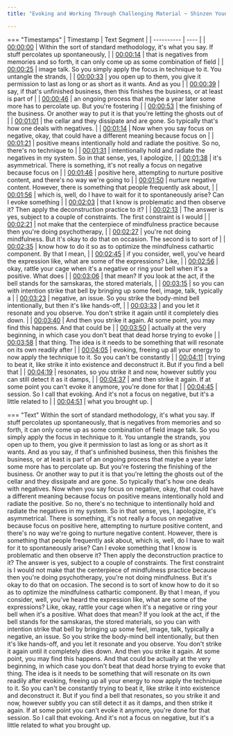 ```yaml
---
title: "Evoking and Working Through Challenging Material ~ Shinzen Young"

---
```

=== "Timestamps"
    | Timestamp | Text Segment |
    | ---------- | ----  |
    | [00:00:00](https://www.youtube.com/watch?v=dG1_nyUxj2w&t=0) |  Within the sort of standard methodology, it's what you say. If stuff percolates up spontaneously, |
    | [00:00:14](https://www.youtube.com/watch?v=dG1_nyUxj2w&t=14) |  that is negatives from memories and so forth, it can only come up as some combination of field |
    | [00:00:25](https://www.youtube.com/watch?v=dG1_nyUxj2w&t=25) |  image talk. So you simply apply the focus in technique to it. You untangle the strands, |
    | [00:00:33](https://www.youtube.com/watch?v=dG1_nyUxj2w&t=33) |  you open up to them, you give it permission to last as long or as short as it wants. And as you |
    | [00:00:39](https://www.youtube.com/watch?v=dG1_nyUxj2w&t=39) |  say, if that's unfinished business, then this finishes the business, or at least is part of |
    | [00:00:46](https://www.youtube.com/watch?v=dG1_nyUxj2w&t=46) |  an ongoing process that maybe a year later some more has to percolate up. But you're fostering |
    | [00:00:53](https://www.youtube.com/watch?v=dG1_nyUxj2w&t=53) |  the finishing of the business. Or another way to put it is that you're letting the ghosts out of |
    | [00:01:01](https://www.youtube.com/watch?v=dG1_nyUxj2w&t=61) |  the cellar and they dissipate and are gone. So typically that's how one deals with negatives. |
    | [00:01:14](https://www.youtube.com/watch?v=dG1_nyUxj2w&t=74) |  Now when you say focus on negative, okay, that could have a different meaning because focus on |
    | [00:01:21](https://www.youtube.com/watch?v=dG1_nyUxj2w&t=81) |  positive means intentionally hold and radiate the positive. So no, there's no technique to |
    | [00:01:31](https://www.youtube.com/watch?v=dG1_nyUxj2w&t=91) |  intentionally hold and radiate the negatives in my system. So in that sense, yes, I apologize, |
    | [00:01:38](https://www.youtube.com/watch?v=dG1_nyUxj2w&t=98) |  it's asymmetrical. There is something, it's not really a focus on negative because focus on |
    | [00:01:46](https://www.youtube.com/watch?v=dG1_nyUxj2w&t=106) |  positive here, attempting to nurture positive content, and there's no way we're going to |
    | [00:01:50](https://www.youtube.com/watch?v=dG1_nyUxj2w&t=110) |  nurture negative content. However, there is something that people frequently ask about, |
    | [00:01:56](https://www.youtube.com/watch?v=dG1_nyUxj2w&t=116) |  which is, well, do I have to wait for it to spontaneously arise? Can I evoke something |
    | [00:02:03](https://www.youtube.com/watch?v=dG1_nyUxj2w&t=123) |  that I know is problematic and then observe it? Then apply the deconstruction practice to it? |
    | [00:02:13](https://www.youtube.com/watch?v=dG1_nyUxj2w&t=133) |  The answer is yes, subject to a couple of constraints. The first constraint is I would |
    | [00:02:21](https://www.youtube.com/watch?v=dG1_nyUxj2w&t=141) |  not make that the centerpiece of mindfulness practice because then you're doing psychotherapy, |
    | [00:02:27](https://www.youtube.com/watch?v=dG1_nyUxj2w&t=147) |  you're not doing mindfulness. But it's okay to do that on occasion. The second is to sort of |
    | [00:02:35](https://www.youtube.com/watch?v=dG1_nyUxj2w&t=155) |  know how to do it so as to optimize the mindfulness cathartic component. By that I mean, |
    | [00:02:45](https://www.youtube.com/watch?v=dG1_nyUxj2w&t=165) |  if you consider, well, you've heard the expression like, what are some of the expressions? Like, |
    | [00:02:56](https://www.youtube.com/watch?v=dG1_nyUxj2w&t=176) |  okay, rattle your cage when it's a negative or ring your bell when it's a positive. What does |
    | [00:03:06](https://www.youtube.com/watch?v=dG1_nyUxj2w&t=186) |  that mean? If you look at the act, if the bell stands for the samskaras, the stored materials, |
    | [00:03:15](https://www.youtube.com/watch?v=dG1_nyUxj2w&t=195) |  so you can with intention strike that bell by bringing up some feel, image, talk, typically a |
    | [00:03:23](https://www.youtube.com/watch?v=dG1_nyUxj2w&t=203) |  negative, an issue. So you strike the body-mind bell intentionally, but then it's like hands-off, |
    | [00:03:33](https://www.youtube.com/watch?v=dG1_nyUxj2w&t=213) |  and you let it resonate and you observe. You don't strike it again until it completely dies down. |
    | [00:03:40](https://www.youtube.com/watch?v=dG1_nyUxj2w&t=220) |  And then you strike it again. At some point, you may find this happens. And that could be |
    | [00:03:50](https://www.youtube.com/watch?v=dG1_nyUxj2w&t=230) |  actually at the very beginning, in which case you don't beat that dead horse trying to evoke |
    | [00:03:58](https://www.youtube.com/watch?v=dG1_nyUxj2w&t=238) |  that thing. The idea is it needs to be something that will resonate on its own readily after |
    | [00:04:05](https://www.youtube.com/watch?v=dG1_nyUxj2w&t=245) |  evoking, freeing up all your energy to now apply the technique to it. So you can't be constantly |
    | [00:04:11](https://www.youtube.com/watch?v=dG1_nyUxj2w&t=251) |  trying to beat it, like strike it into existence and deconstruct it. But if you find a bell that |
    | [00:04:19](https://www.youtube.com/watch?v=dG1_nyUxj2w&t=259) |  resonates, so you strike it and now, however subtly you can still detect it as it damps, |
    | [00:04:37](https://www.youtube.com/watch?v=dG1_nyUxj2w&t=277) |  and then strike it again. If at some point you can't evoke it anymore, you're done for that |
    | [00:04:45](https://www.youtube.com/watch?v=dG1_nyUxj2w&t=285) |  session. So I call that evoking. And it's not a focus on negative, but it's a little related to |
    | [00:04:51](https://www.youtube.com/watch?v=dG1_nyUxj2w&t=291) |  what you brought up. |

=== "Text"
     Within the sort of standard methodology, it's what you say. If stuff percolates up spontaneously, that is negatives from memories and so forth, it can only come up as some combination of field image talk. So you simply apply the focus in technique to it. You untangle the strands, you open up to them, you give it permission to last as long or as short as it wants. And as you say, if that's unfinished business, then this finishes the business, or at least is part of an ongoing process that maybe a year later some more has to percolate up. But you're fostering the finishing of the business. Or another way to put it is that you're letting the ghosts out of the cellar and they dissipate and are gone. So typically that's how one deals with negatives. Now when you say focus on negative, okay, that could have a different meaning because focus on positive means intentionally hold and radiate the positive. So no, there's no technique to intentionally hold and radiate the negatives in my system. So in that sense, yes, I apologize, it's asymmetrical. There is something, it's not really a focus on negative because focus on positive here, attempting to nurture positive content, and there's no way we're going to nurture negative content. However, there is something that people frequently ask about, which is, well, do I have to wait for it to spontaneously arise? Can I evoke something that I know is problematic and then observe it? Then apply the deconstruction practice to it? The answer is yes, subject to a couple of constraints. The first constraint is I would not make that the centerpiece of mindfulness practice because then you're doing psychotherapy, you're not doing mindfulness. But it's okay to do that on occasion. The second is to sort of know how to do it so as to optimize the mindfulness cathartic component. By that I mean, if you consider, well, you've heard the expression like, what are some of the expressions? Like, okay, rattle your cage when it's a negative or ring your bell when it's a positive. What does that mean? If you look at the act, if the bell stands for the samskaras, the stored materials, so you can with intention strike that bell by bringing up some feel, image, talk, typically a negative, an issue. So you strike the body-mind bell intentionally, but then it's like hands-off, and you let it resonate and you observe. You don't strike it again until it completely dies down. And then you strike it again. At some point, you may find this happens. And that could be actually at the very beginning, in which case you don't beat that dead horse trying to evoke that thing. The idea is it needs to be something that will resonate on its own readily after evoking, freeing up all your energy to now apply the technique to it. So you can't be constantly trying to beat it, like strike it into existence and deconstruct it. But if you find a bell that resonates, so you strike it and now, however subtly you can still detect it as it damps, and then strike it again. If at some point you can't evoke it anymore, you're done for that session. So I call that evoking. And it's not a focus on negative, but it's a little related to what you brought up.